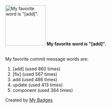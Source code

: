 <img src="https://my-badges.github.io/my-badges/favorite-word.png" alt="My favorite word is &quot;[add]&quot;." title="My favorite word is &quot;[add]&quot;." width="128">
<strong>My favorite word is &quot;[add]&quot;.</strong>
<br><br>

My favorite commit message words are:

1. [add] (used 860 times)
2. [fix] (used 567 times)
3. add (used 486 times)
4. update (used 413 times)
5. component (used 364 times)


Created by <a href="https://github.com/my-badges/my-badges">My Badges</a>